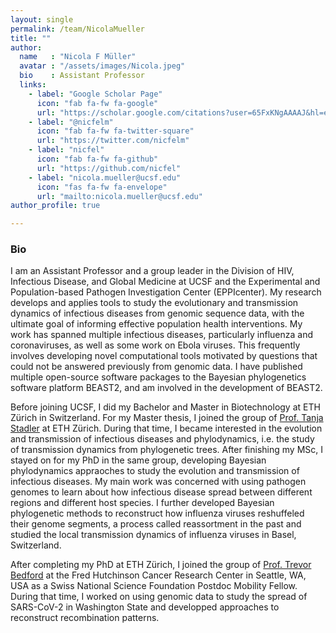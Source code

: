 ```yaml
---
layout: single
permalink: /team/NicolaMueller
title: ""
author:
  name   : "Nicola F Müller"
  avatar : "/assets/images/Nicola.jpeg"
  bio    : Assistant Professor
  links:
    - label: "Google Scholar Page"
      icon: "fab fa-fw fa-google"
      url: "https://scholar.google.com/citations?user=65FxKNgAAAAJ&hl=en"
    - label: "@nicfelm"
      icon: "fab fa-fw fa-twitter-square"
      url: "https://twitter.com/nicfelm"
    - label: "nicfel"
      icon: "fab fa-fw fa-github"
      url: "https://github.com/nicfel"
    - label: "nicola.mueller@ucsf.edu"
      icon: "fas fa-fw fa-envelope"
      url: "mailto:nicola.mueller@ucsf.edu"
author_profile: true

---
```


<h3>Bio</h3>

I am an Assistant Professor and a group leader in the Division of HIV, Infectious Disease, and Global Medicine at UCSF and the Experimental and Population-based Pathogen Investigation Center (EPPIcenter). My research develops and applies tools to study the evolutionary and transmission dynamics of infectious diseases from genomic sequence data, with the ultimate goal of informing effective population health interventions. My work has spanned multiple infectious diseases, particularly influenza and coronaviruses, as well as some work on Ebola viruses. This frequently involves developing novel computational tools motivated by questions that could not be answered previously from genomic data. I have published multiple open-source software packages to the Bayesian phylogenetics software platform BEAST2, and am involved in the development of BEAST2. 

Before joining UCSF, I did my Bachelor and Master in Biotechnology at ETH Zürich in Switzerland.
For my Master thesis, I joined the group of [Prof. Tanja Stadler](https://www.bsse.ethz.ch/cevo/) at ETH Zürich.
During that time, I became interested in the evolution and transmission of infectious diseases and phylodynamics, i.e. the study of transmission dynamics from phylogenetic trees.
After finishing my MSc, I stayed on for my PhD in the same group, developing Bayesian phylodynamics appraoches to study the evolution and transmission of infectious diseases.
My main work was concerned with using pathogen genomes to learn about how infectious disease spread between different regions and different host species.
I further developed Bayesian phylogenetic methods to reconstruct how influenza viruses reshuffeled their genome segments, a process called reassortment in the past and studied the local transmission dynamics of influenza viruses in Basel, Switzerland.

After completing my PhD at ETH Zürich, I joined the group of [Prof. Trevor Bedford](https://bedford.io/) at the Fred Hutchinson Cancer Research Center in Seattle, WA, USA as a Swiss National Science Foundation Postdoc Mobility Fellow. During that time, I worked on using genomic data to study the spread of SARS-CoV-2 in Washington State and developped approaches to reconstruct recombination patterns.


